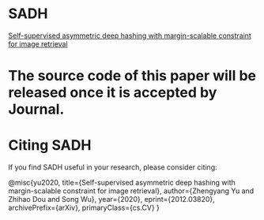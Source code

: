 # SADH
[Self-supervised asymmetric deep hashing with margin-scalable constraint for image retrieval](https://arxiv.org/abs/2012.03820)
# The source code of this paper will be released once it is accepted by Journal.

# Citing SADH
If you find SADH useful in your research, please consider citing: 

@misc{yu2020,
      title={Self-supervised asymmetric deep hashing with margin-scalable constraint for image retrieval}, 
      author={Zhengyang Yu and Zhihao Dou and Song Wu},
      year={2020},
      eprint={2012.03820},
      archivePrefix={arXiv},
      primaryClass={cs.CV}
}
